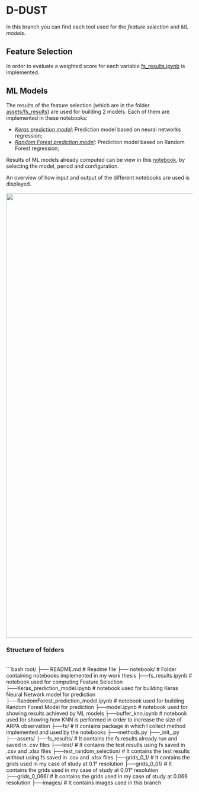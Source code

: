 # D-DUST
In this branch you can find each tool used for the *feature selection* and *ML models*. 


## Feature Selection
In order to evaluate a weighted score for each variable [fs_results.ipynb](https://github.com/opengeolab/D-DUST/blob/thesis_MB/notebooks/fs_results.ipynb) is implemented. 

## ML Models
The results of the feature selection (which are in the folder [assets/fs_results](https://github.com/opengeolab/D-DUST/tree/thesis_MB/notebooks/assets/fs_results)) are used for building 2 models. Each of them are implemented in these notebooks:
- *[Keras prediction model](https://github.com/opengeolab/D-DUST/blob/thesis_MB/notebooks/Keras_prediction_model.ipynb)*: Prediction model based on neural networks regression;
- *[Random Forest prediction model](https://github.com/opengeolab/D-DUST/blob/thesis_MB/notebooks/RandomForest_prediction_model.ipynb)*: Prediction model based on Random Forest regression;


Results of ML models already computed can be view in this [notebook](https://github.com/opengeolab/D-DUST/blob/thesis_MB/notebooks/model.ipynb), by selecting the model, period and configuration.


An overview of how input and output of the different notebooks are used is displayed.
</br>
</br>
<img width="1200" src = notebooks/assets/images/overview.png>


### Structure of folders
</br>
```bash
root/ 
├── README.md                                     # Readme file
├── notebook/                                     # Folder containing notebooks implemented in my work thesis
    ├──fs_results.ipynb                           # notebook used for computing Feature Selection
    ├──Keras_prediction_model.ipynb               # notebook used for building Keras Neural Network model for prediction
    ├──RandomForest_prediction_model.ipynb        # notebook used for building Random Forest Model for prediction
    ├──model.ipynb                                # notebook used for showing results achieved by ML models
    ├──buffer_knn.ipynb                           # notebook used for showing how KNN is performed in order to increase the size of ARPA observation
    ├──fs/                                        # It contains package in which I collect method implemented and used by the notebooks
        ├──methods.py
        ├──_init_.py
    ├──assets/    
        ├──fs_results/                            # It contains the fs results already run and saved in .csv files
        ├──test/                                  # It contains the test results using fs  saved in .csv and .xlsx files        
        ├──test_random_selection/                 # It contains the test results without using fs  saved in .csv and .xlsx files  
        ├──grids_0_1/                             # It contains the grids used in my case of study at 0.1° resolution
        ├──grids_0_01/                            # It contains the grids used in my case of study at 0.01° resolution
        ├──grids_0_066/                           # It contains the grids used in my case of study at 0.066 resolution
        ├──images/                                # It contains images used in this branch
